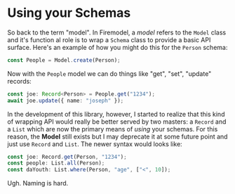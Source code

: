 # Using your Schemas

So back to the term "model". In Firemodel, a _model_ refers to the `Model` class and it's function al role is to wrap a `Schema` class to provide a basic API surface. Here's an example of how you might do this for the `Person` schema:

```typescript
const People = Model.create(Person);
```

Now with the `People` model we can do things like "get", "set", "update" records:

```typescript
const joe: Record<Person> = People.get("1234");
await joe.update({ name: "joseph" });
```

In the development of this library, however, I started to realize that this kind of wrapping API would really be better served by two masters: a `Record` and a `List` which are now the primary means of _using_ your schemas. For this reason, the **Model** still exists but I may deprecate it at some future point and just use `Record` and `List`. The newer syntax would looks like:

```typescript
const joe: Record.get(Person, "1234");
const people: List.all(Person);
const daYouth: List.where(Person, "age", ["<", 10]);
```

Ugh. Naming is hard.
